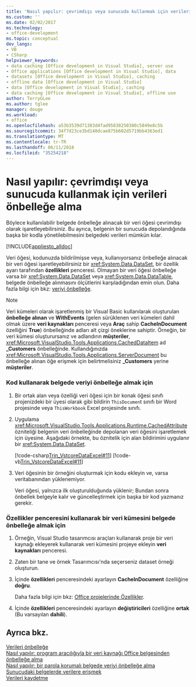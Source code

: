 ```yaml
---
title: 'Nasıl yapılır: çevrimdışı veya sunucuda kullanmak için verileri önbelleğe alma'
ms.custom: ''
ms.date: 02/02/2017
ms.technology:
- office-development
ms.topic: conceptual
dev_langs:
- VB
- CSharp
helpviewer_keywords:
- data caching [Office development in Visual Studio], server use
- Office applications [Office development in Visual Studio], data
- datasets [Office development in Visual Studio], caching
- offline data [Office development in Visual Studio]
- data [Office development in Visual Studio], caching
- data caching [Office development in Visual Studio], offline use
author: TerryGLee
ms.author: tglee
manager: douge
ms.workload:
- office
ms.openlocfilehash: a53b3539d71383d4fad95838250380c5849e8c5b
ms.sourcegitcommit: 34f7d23ce3bd140dcae875b602d5719bb4363ed1
ms.translationtype: MT
ms.contentlocale: tr-TR
ms.lasthandoff: 06/11/2018
ms.locfileid: "35254218"
---
```

# <a name="how-to-cache-data-for-use-offline-or-on-a-server"></a>Nasıl yapılır: çevrimdışı veya sunucuda kullanmak için verileri önbelleğe alma
  Böylece kullanılabilir belgede önbelleğe alınacak bir veri öğesi çevrimdışı olarak işaretleyebilirsiniz. Bu ayrıca, belgenin bir sunucuda depolandığında başka bir kodla yönetilebilmesini belgedeki verileri mümkün kılar.  
  
 [!INCLUDE[appliesto_alldoc](../vsto/includes/appliesto-alldoc-md.md)]  
  
 Veri öğesi, kodunuzda bildirilmişse veya, kullanıyorsanız önbelleğe alınacak bir veri öğesi işaretleyebilirsiniz bir <xref:System.Data.DataSet>, bir özellik ayarı tarafından **özellikleri** penceresi. Olmayan bir veri öğesi önbelleğe varsa bir <xref:System.Data.DataSet> veya <xref:System.Data.DataTable>, belgede önbelleğe alınmasını ölçütlerini karşıladığından emin olun. Daha fazla bilgi için bkz: [veriyi önbelleğe](../vsto/caching-data.md).  
  
> [!NOTE]  
>  Veri kümeleri olarak işaretlenmiş bir Visual Basic kullanılarak oluşturulan **önbelleğe alınan** ve **WithEvents** (gelen sürüklenen veri kümeleri dahil olmak üzere **veri kaynakları** penceresi veya **Araç** sahip **CacheInDocument** özelliğini **True**) önbelleğinde adları alt çizgi öneklerine sahiptir. Örneğin, bir veri kümesi oluşturursanız ve adlandırın **müşteriler**, <xref:Microsoft.VisualStudio.Tools.Applications.CachedDataItem> ad **_Customers** önbelleğinde. Kullandığınızda <xref:Microsoft.VisualStudio.Tools.Applications.ServerDocument> bu önbelleğe alınan öğe erişmek için belirtmelisiniz **_Customers** yerine **müşteriler**.  
  
### <a name="to-cache-data-in-the-document-using-code"></a>Kod kullanarak belgede veriyi önbelleğe almak için  
  
1.  Bir ortak alan veya özelliği veri öğesi için bir konak öğesi sınıfı projenizdeki bir üyesi olarak gibi bildirin `ThisDocumen`t sınıfı bir Word projesinde veya `ThisWorkbook` Excel projesinde sınıfı.  
  
2.  Uygulama <xref:Microsoft.VisualStudio.Tools.Applications.Runtime.CachedAttribute> özniteliği belgenin veri önbelleğinde depolanan veri öğesini işaretlemek için üyesine. Aşağıdaki örnekte, bu öznitelik için alan bildirimini uygulanır bir <xref:System.Data.DataSet>.  
  
     [!code-csharp[Trin_VstcoreDataExcel#11](../vsto/codesnippet/CSharp/Trin_VstcoreDataExcelCS/Sheet1.cs#11)]
     [!code-vb[Trin_VstcoreDataExcel#11](../vsto/codesnippet/VisualBasic/Trin_VstcoreDataExcelVB/Sheet1.vb#11)]  
  
3.  Veri öğesinin bir örneğini oluşturmak için kodu ekleyin ve, varsa veritabanından yüklenemiyor.  
  
     Veri öğesi, yalnızca ilk oluşturulduğunda yüklenir; Bundan sonra önbellek belgeyle kalır ve güncelleştirmek için başka bir kod yazmanız gerekir.  
  
### <a name="to-cache-a-dataset-in-the-document-by-using-the-properties-window"></a>Özellikler penceresini kullanarak bir veri kümesini belgede önbelleğe almak için  
  
1.  Örneğin, Visual Studio tasarımcısı araçları kullanarak proje bir veri kaynağı ekleyerek kullanarak veri kümesini projeye ekleyin **veri kaynakları** penceresi.  
  
2.  Zaten bir tane ve örnek Tasarımcısı'nda seçerseniz dataset örneği oluşturun.  
  
3.  İçinde **özellikleri** penceresindeki ayarlayın **CacheInDocument** özelliğine **doğru**.  
  
     Daha fazla bilgi için bkz: [Office projelerinde Özellikler](../vsto/properties-in-office-projects.md).  
  
4.  İçinde **özellikleri** penceresindeki ayarlayın **değiştiricileri** özelliğine **ortak** (Bu varsayılan **dahili**).  
  
## <a name="see-also"></a>Ayrıca bkz.  
 [Verileri önbelleğe](../vsto/caching-data.md)   
 [Nasıl yapılır: program aracılığıyla bir veri kaynağı Office belgesinden önbelleğe alma](../vsto/how-to-programmatically-cache-a-data-source-in-an-office-document.md)   
 [Nasıl yapılır: bir parola korumalı belgede veriyi önbelleğe alma](../vsto/how-to-cache-data-in-a-password-protected-document.md)   
 [Sunucudaki belgelerde verilere erişmek](../vsto/accessing-data-in-documents-on-the-server.md)   
 [Verileri kaydetme](/visualstudio/data-tools/saving-data)  
  
  